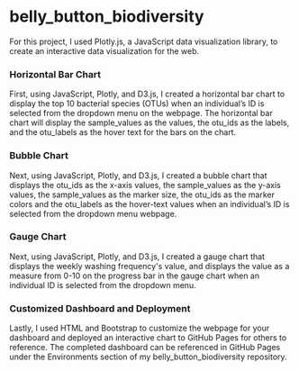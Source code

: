 # belly_button_biodiversity

For this project, I used Plotly.js, a JavaScript data visualization library, to create an interactive data visualization for the web.

### Horizontal Bar Chart

First, using JavaScript, Plotly, and D3.js, I created a horizontal bar chart to display the top 10 bacterial species (OTUs) when an individual’s ID is selected from the dropdown menu on the webpage. The horizontal bar chart will display the sample_values as the values, the otu_ids as the labels, and the otu_labels as the hover text for the bars on the chart.

### Bubble Chart

Next, using JavaScript, Plotly, and D3.js, I created a bubble chart that displays the otu_ids as the x-axis values, the sample_values as the y-axis values, the sample_values as the marker size, the otu_ids as the marker colors and the otu_labels as the hover-text values when an individual’s ID is selected from the dropdown menu webpage.

### Gauge Chart

Next, using JavaScript, Plotly, and D3.js, I created a gauge chart that displays the weekly washing frequency's value, and displays the value as a measure from 0-10 on the progress bar in the gauge chart when an individual ID is selected from the dropdown menu.

### Customized Dashboard and Deployment

Lastly, I used HTML and Bootstrap to customize the webpage for your dashboard and deployed an interactive chart to GitHub Pages for others to reference.  The completed dashboard can be referenced in GitHub Pages under the Environments section of my belly_button_biodiversity repository.
